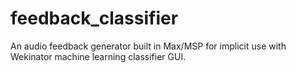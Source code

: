 # feedback_classifier
An audio feedback generator built in Max/MSP for implicit use with Wekinator machine learning classifier GUI.
